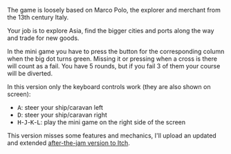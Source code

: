 The game is loosely based on Marco Polo, the explorer and merchant from the 13th century Italy.

Your job is to explore Asia, find the bigger cities and ports along the way and trade for new goods.

In the mini game you have to press the button for the corresponding column when the big dot turns green. Missing it or pressing when a cross is there will count as a fail. You have 5 rounds, but if you fail 3 of them your course will be diverted.

In this version only the keyboard controls work (they are also shown on screen):

- <kbd>A</kbd>: steer your ship/caravan left
- <kbd>D</kbd>: steer your ship/caravan right
- <kbd>H</kbd>-<kbd>J</kbd>-<kbd>K</kbd>-<kbd>L</kbd>: play the mini game on the right side of the screen

This version misses some features and mechanics, I'll upload an updated and extended [after-the-jam version to Itch](//gheja.itch.io/trado-polo-latest).